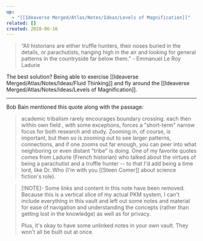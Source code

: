 ```yaml
---
up:
  - "[[Ideaverse Merged/Atlas/Notes/Ideas/Levels of Magnification]]"
related: []
created: 2020-06-16
---
```


> “All historians are either truffle hunters, their noses buried in the details, or parachutists, hanging high in the air and looking for general patterns in the countryside far below them.” - Emmanuel Le Roy Ladurie

The best solution? Being able to exercise [[Ideaverse Merged/Atlas/Notes/Ideas/Fluid Thinking]] and fly around the [[Ideaverse Merged/Atlas/Notes/Ideas/Levels of Magnification]].

---
Bob Bain mentioned this quote along with the passage: 

> academic tribalism rarely encourages boundary crossing. each then within own field , with some exceptions, forces a "short-term" narrow focus for both research and study. Zooming in, of course, is important, but then so is zooming out to see larger patterns, connections, and if one zooms out far enough, you can peer into what neighboring or even distant "tribe" is doing.  One of my favorite quotes comes from Ladurie (French historian) who talked about the virtues of being a parachutist and a truffle hunter -- to that I'd add being a time lord, like Dr. Who  (I'm with you [[Steen Comer]] about science fiction's role).

> [!NOTE]- Some links and content in this note have been removed.
> Because this is a vertical slice of my actual PKM system, I can't include everything in this vault and left out some notes and material for ease of navigation and understanding the concepts (rather than getting lost in the knowledge) as well as for privacy. 
>  
> Plus, it's okay to have some unlinked notes in your own vault. They won't all be built out at once.
